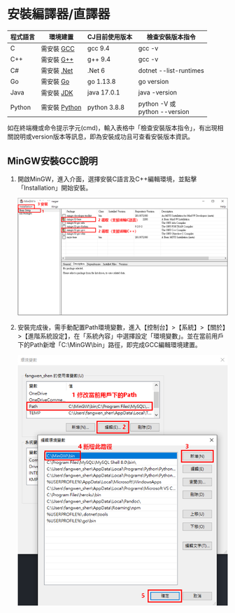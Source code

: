 # 安裝編譯器/直譯器

| 程式語言 | 環境建置       | CJ目前使用版本 | 檢查安裝版本指令 |
| ------- | -------------  | ----- | ---|
| C       | 需安裝 [GCC](https://sourceforge.net/projects/mingw/) | gcc 9.4 | gcc -v |
| C++     | 需安裝 [G++](https://sourceforge.net/projects/mingw/) | g++ 9.4 | gcc -v |
| C#      | 需安裝 [.Net](https://dotnet.microsoft.com/en-us/download) | .Net 6 | dotnet --list-runtimes |
| Go      | 需安裝 [Go](https://go.dev/) | go 1.13.8 | go version |
| Java    | 需安裝 [JDK](https://www.oracle.com/java/technologies/javase/jdk17-archive-downloads.html) | java 17.0.1 | java -version |
| Python  | 需安裝 [Python](https://www.python.org/downloads/windows/) | python 3.8.8 | python -V 或<br /> python --version |

如在終端機或命令提示字元(cmd)，輸入表格中「檢查安裝版本指令」，有出現相關說明或version版本等訊息，即為安裝成功且可查看安裝版本資訊。

## MinGW安裝GCC說明

1. 開啟MinGW，進入介面，選擇安裝C語言及C++編輯環境，並點擊「Installation」開始安裝。

    ![gcc-1](<image/gcc-1.png>)

2. 安裝完成後，需手動配置Path環境變數，進入【控制台】>【系統】>【關於】>【進階系統設定】，在「系統內容」中選擇設定「環境變數」。並在當前用戶下的Path新增「C:\MinGW\bin」路徑，即完成GCC編輯環境建置。

    ![gcc-1](<image/gcc-2.png>)